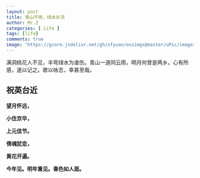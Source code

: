 ```yaml
---
layout: post
title: 青山不改，绿水长流
author: Mr.Z
categories: [ Life ]
tags: [life]
comments: true
image: "https://gcore.jsdelivr.net/gh/xfyuan/ossimgs@master/uPic/image20221129.jpeg"
---
```


满洞桃花人不见，半弯绿水为谁伤。青山一道同云雨，明月何曾是两乡。心有所感，遂以记之。歌以咏志，幸甚至哉。

## 祝英台近

**望月怀远，**

**小住京华，**

**上元佳节。**

**倩魂犹恋，**

**黄花开遍。**

**今年见。明年重见。春色如人面。**
